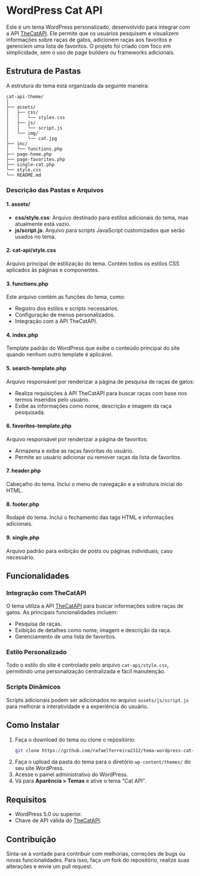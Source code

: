 # WordPress Cat API

Este é um tema WordPress personalizado, desenvolvido para integrar com a API [TheCatAPI](https://thecatapi.com). Ele permite que os usuários pesquisem e visualizem informações sobre raças de gatos, adicionem raças aos favoritos e gerenciem uma lista de favoritos. O projeto foi criado com foco em simplicidade, sem o uso de page builders ou frameworks adicionais.

## Estrutura de Pastas

A estrutura do tema está organizada da seguinte maneira:

```
cat-api-theme/
│
├── assets/
│   ├── css/
│   │   └── styles.css
│   ├── js/
│   │   └── script.js
│   └── img/
│       └── cat.jpg
├── inc/
│   └── functions.php
├── page-home.php
├── page-favorites.php
├── single-cat.php
└── style.css
└── README.md
```

### Descrição das Pastas e Arquivos

#### 1. **assets/**
- **css/style.css**: Arquivo destinado para estilos adicionais do tema, mas atualmente está vazio.
- **js/script.js**: Arquivo para scripts JavaScript customizados que serão usados no tema.

#### 2. **cat-api/style.css**
Arquivo principal de estilização do tema. Contém todos os estilos CSS aplicados às páginas e componentes.

#### 3. **functions.php**
Este arquivo contém as funções do tema, como:
- Registro dos estilos e scripts necessários.
- Configuração de menus personalizados.
- Integração com a API TheCatAPI.

#### 4. **index.php**
Template padrão do WordPress que exibe o conteúdo principal do site quando nenhum outro template é aplicável.

#### 5. **search-template.php**
Arquivo responsável por renderizar a página de pesquisa de raças de gatos:
- Realiza requisições à API TheCatAPI para buscar raças com base nos termos inseridos pelo usuário.
- Exibe as informações como nome, descrição e imagem da raça pesquisada.

#### 6. **favorites-template.php**
Arquivo responsável por renderizar a página de favoritos:
- Armazena e exibe as raças favoritas do usuário.
- Permite ao usuário adicionar ou remover raças da lista de favoritos.

#### 7. **header.php**
Cabeçalho do tema. Inclui o menu de navegação e a estrutura inicial do HTML.

#### 8. **footer.php**
Rodapé do tema. Inclui o fechamento das tags HTML e informações adicionais.

#### 9. **single.php**
Arquivo padrão para exibição de posts ou páginas individuais, caso necessário.

## Funcionalidades

### Integração com TheCatAPI
O tema utiliza a API [TheCatAPI](https://thecatapi.com) para buscar informações sobre raças de gatos. As principais funcionalidades incluem:
- Pesquisa de raças.
- Exibição de detalhes como nome, imagem e descrição da raça.
- Gerenciamento de uma lista de favoritos.

### Estilo Personalizado
Todo o estilo do site é controlado pelo arquivo `cat-api/style.css`, permitindo uma personalização centralizada e fácil manutenção.

### Scripts Dinâmicos
Scripts adicionais podem ser adicionados no arquivo `assets/js/script.js` para melhorar a interatividade e a experiência do usuário.

## Como Instalar

1. Faça o download do tema ou clone o repositório:
   ```bash
   git clone https://github.com/rafaelferreira2312/tema-wordpress-cat-api
   ```
2. Faça o upload da pasta do tema para o diretório `wp-content/themes/` do seu site WordPress.
3. Acesse o painel administrativo do WordPress.
4. Vá para **Aparência > Temas** e ative o tema "Cat API".

## Requisitos

- WordPress 5.0 ou superior.
- Chave de API válida do [TheCatAPI](https://thecatapi.com).

## Contribuição
Sinta-se à vontade para contribuir com melhorias, correções de bugs ou novas funcionalidades. Para isso, faça um fork do repositório, realize suas alterações e envie um pull request.
